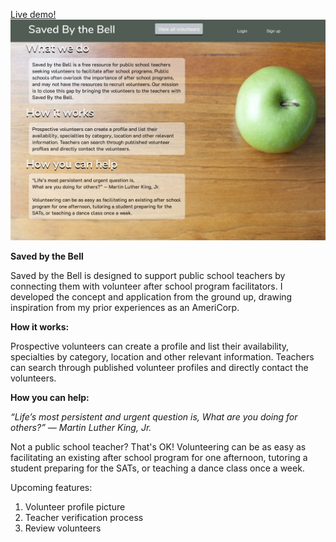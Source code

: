 [Live demo!](http://savedbythebell.benpong.com)
![alt text](https://github.com/Benpong89/saved_by_the_bell/blob/master/app/assets/images/port05.png)

**Saved by the Bell**

Saved by the Bell is designed to support public school teachers by connecting them with volunteer after school program facilitators. I developed the concept and application from the ground up, drawing inspiration from my prior experiences as an AmeriCorp.

**How it works:**

Prospective volunteers can create a profile and list their availability, specialties by category, location and other relevant information. Teachers can search through published volunteer profiles and directly contact the volunteers.

**How you can help:**

_“Life’s most persistent and urgent question is,
What are you doing for others?” — Martin Luther King, Jr._

Not a public school teacher? That's OK! Volunteering can be as easy as facilitating an existing after school program for one afternoon, tutoring a student preparing for the SATs, or teaching a dance class once a week.

Upcoming features:

1.  Volunteer profile picture
2.  Teacher verification process
3.  Review volunteers
